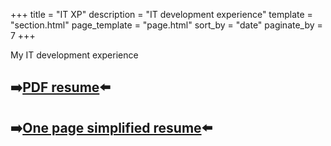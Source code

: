 +++
title = "IT XP"
description = "IT development experience"
template = "section.html"
page_template = "page.html"
sort_by = "date" 
paginate_by = 7
+++

My IT development experience

## ➡️[PDF resume](/docs/CV-Touzouli-en.pdf)⬅️

## ➡️[One page simplified resume](/cv)⬅️
